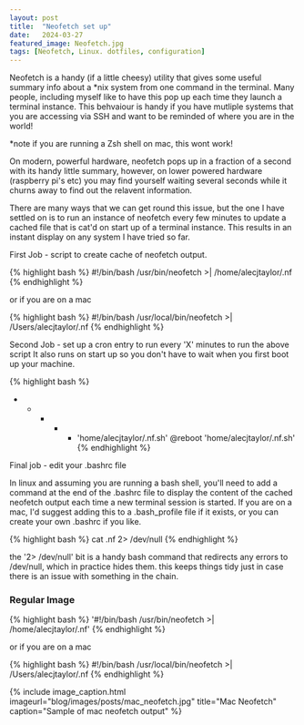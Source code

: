 ```yaml
---
layout: post
title:  "Neofetch set up"
date:   2024-03-27
featured_image: Neofetch.jpg
tags: [Neofetch, Linux. dotfiles, configuration]
---
```


Neofetch is a handy (if a little cheesy) utility that gives some useful summary info about a *nix system from one command in the terminal. Many people, including myself like to have this pop up each time they launch a terminal instance. This behvaiour is handy if you have mutliple systems that you are accessing via SSH and want to be reminded of where you are in the world! 

*note if you are running a Zsh shell on mac, this wont work! 

On modern, powerful hardware, neofetch pops up in a fraction of a second with its handy little summary, however, on lower powered hardware (raspberry pi's etc) you may find yourself waiting several seconds while it churns away to find out the relavent information. 

There are many ways that we can get round this issue, but the one I have settled on is to run an instance of neofetch every few minutes to update a cached file that is cat'd on start up of a terminal instance. This results in an instant display on any system I have tried so far. 

First Job - script to create cache of neofetch output.

{% highlight bash %}
#!/bin/bash 
/usr/bin/neofetch >| /home/alecjtaylor/.nf
{% endhighlight %}

or if you are on a mac

{% highlight bash %}
#!/bin/bash
/usr/local/bin/neofetch >| /Users/alecjtaylor/.nf
{% endhighlight %}

Second Job - set up a cron entry to run every 'X' minutes to run the above script
It also runs on start up so you don't have to wait when you first boot up your machine. 

{% highlight bash %}
* * * * * 'home/alecjtaylor/.nf.sh'
@reboot 'home/alecjtaylor/.nf.sh'
{% endhighlight %}

Final job - edit your .bashrc file

In linux and assuming you are running a bash shell, you'll need to add a command at the end of the .bashrc file to display the content of the cached neofetch output each time a new terminal session is started. 
If you are on a mac, I'd suggest adding this to a .bash_profile file if it exists, or you can create your own .bashrc if you like.

{% highlight bash %}
cat .nf 2> /dev/null
{% endhighlight %}

the '2> /dev/null' bit is a handy bash command that redirects any errors to /dev/null, which in practice hides them. this keeps things tidy just in case there is an issue with something in the chain. 



<!--more-->

### Regular Image


{% highlight bash %}
'#!/bin/bash 
/usr/bin/neofetch >| /home/alecjtaylor/.nf'
{% endhighlight %}

or if you are on a mac

{% highlight bash %}
#!/bin/bash
/usr/local/bin/neofetch >| /Users/alecjtaylor/.nf
{% endhighlight %}

{% include image_caption.html imageurl="blog/images/posts/mac_neofetch.jpg" title="Mac Neofetch" caption="Sample of mac neofetch output" %}


<!--more-->
